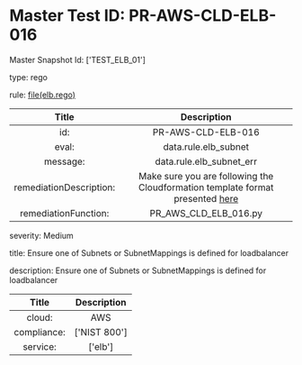 



# Master Test ID: PR-AWS-CLD-ELB-016


Master Snapshot Id: ['TEST_ELB_01']

type: rego

rule: [file(elb.rego)]  
  
  
  
  

|Title|Description|
| :---: | :---: |
|id: |PR-AWS-CLD-ELB-016|
|eval: |data.rule.elb_subnet|
|message: |data.rule.elb_subnet_err|
|remediationDescription: |Make sure you are following the Cloudformation template format presented <a href='https://docs.aws.amazon.com/AWSCloudFormation/latest/UserGuide/aws-properties-elasticloadbalancingv2-loadbalancer-subnetmapping.html#cfn-elasticloadbalancingv2-loadbalancer-subnetmapping-subnetid' target='_blank'>here</a>|
|remediationFunction: |PR_AWS_CLD_ELB_016.py|


severity: Medium

title: Ensure one of Subnets or SubnetMappings is defined for loadbalancer

description: Ensure one of Subnets or SubnetMappings is defined for loadbalancer  
  
  

|Title|Description|
| :---: | :---: |
|cloud: |AWS|
|compliance: |['NIST 800']|
|service: |['elb']|



[file(elb.rego)]: https://github.com/prancer-io/prancer-compliance-test/tree/master/aws/cloud/elb.rego
